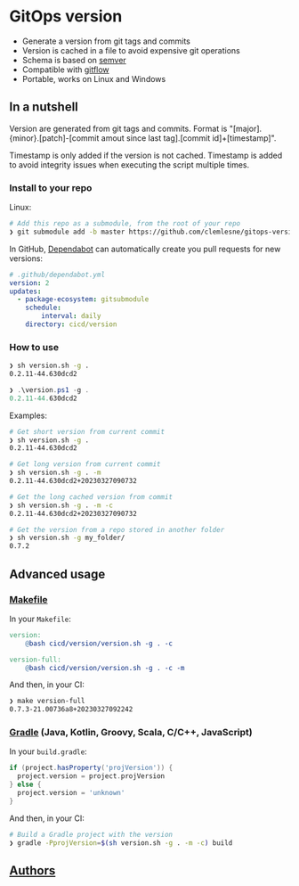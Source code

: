 # GitOps version

- Generate a version from git tags and commits
- Version is cached in a file to avoid expensive git operations
- Schema is based on [semver](https://semver.org/)
- Compatible with [gitflow](https://www.atlassian.com/git/tutorials/comparing-workflows/gitflow-workflow)
- Portable, works on Linux and Windows

## In a nutshell

Version are generated from git tags and commits. Format is "[major].{minor}.[patch]-[commit amout since last tag].[commit id]+[timestamp]".

Timestamp is only added if the version is not cached. Timestamp is added to avoid integrity issues when executing the script multiple times.

### Install to your repo

Linux:

```bash
# Add this repo as a submodule, from the root of your repo
❯ git submodule add -b master https://github.com/clemlesne/gitops-version cicd/version
```

In GitHub, [Dependabot](https://github.com/dependabot) can automatically create you pull requests for new versions:

```yaml
# .github/dependabot.yml
version: 2
updates:
  - package-ecosystem: gitsubmodule
    schedule:
        interval: daily
    directory: cicd/version
```

### How to use

```bash
❯ sh version.sh -g .
0.2.11-44.630dcd2
```

```powershell
❯ .\version.ps1 -g .
0.2.11-44.630dcd2
```

Examples:

```bash
# Get short version from current commit
❯ sh version.sh -g .
0.2.11-44.630dcd2

# Get long version from current commit
❯ sh version.sh -g . -m
0.2.11-44.630dcd2+20230327090732

# Get the long cached version from commit
❯ sh version.sh -g . -m -c
0.2.11-44.630dcd2+20230327090732

# Get the version from a repo stored in another folder
❯ sh version.sh -g my_folder/
0.7.2
```

## Advanced usage

### [Makefile](https://www.gnu.org/software/make/manual/make.html)

In your `Makefile`:

<!-- markdownlint-disable no-hard-tabs -->
```makefile
version:
	@bash cicd/version/version.sh -g . -c

version-full:
	@bash cicd/version/version.sh -g . -c -m
```
<!-- markdownlint-enable no-hard-tabs -->

And then, in your CI:

```bash
❯ make version-full
0.7.3-21.00736a8+20230327092242
```

### [Gradle](https://gradle.org) (Java, Kotlin, Groovy, Scala, C/C++, JavaScript)

In your `build.gradle`:

```groovy
if (project.hasProperty('projVersion')) {
  project.version = project.projVersion
} else {
  project.version = 'unknown'
}
```

And then, in your CI:

```bash
# Build a Gradle project with the version
❯ gradle -PprojVersion=$(sh version.sh -g . -m -c) build
```

## [Authors](./AUTHORS.md)
